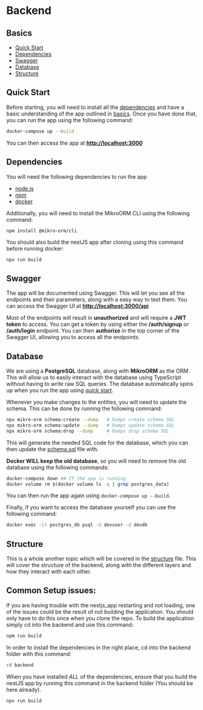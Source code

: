 # Backend


## Basics
- [Quick Start](#quick-start)
- [Dependencies](#dependencies)
- [Swagger](#swagger)
- [Database](#database)
- [Structure](#structure)


## Quick Start
Before starting, you will need to install all the [dependencies](#dependencies) and have a basic understanding of the app outlined in [basics](#basics). Once you have done that, you can run the app using the following command:
```bash
docker-compose up --build
```
You can then access the app at **[http://localhost:3000](http://localhost:3000)**


## Dependencies
You will need the following dependencies to run the app
- [node.js](https://nodejs.org/en/download)
- [npm](https://docs.npmjs.com/downloading-and-installing-node-js-and-npm)
- [docker](https://docs.docker.com/compose/install/)

Additionally, you will need to install the MikroORM CLI using the following command:
```bash
npm install @mikro-orm/cli
```
You should also build the nestJS app after cloning using this command before running docker:
```
npx run build
```


## Swagger
The app will be documented using Swagger. This will let you see all the endpoints and their parameters, along with a easy way to test them. You can access the Swagger UI at
**[http://localhost:3000/api](http://localhost:3000/api)**

Most of the endpoints will result in **unauthorized** and will require a **JWT token** to access. You can get a token by using either the **/auth/signup** or **/auth/login** endpoint. You can then **authorize** in the top corner of the Swagger UI, allowing you  to access all the endpoints.


## Database
We are using a **PostgreSQL** database, along with **MikroORM** as the ORM. This will allow us to easily interact with the database using TypeScript without having to write raw SQL queries. The database automatically spins up when you run the app using [quick start](#quick-start).

Whenever you make changes to the entities, you will need to update the schema. This can be done by running the following command:
```bash
npx mikro-orm schema:create --dump   # Dumps create schema SQL
npx mikro-orm schema:update --dump   # Dumps update schema SQL
npx mikro-orm schema:drop --dump     # Dumps drop schema SQL
```
This will generate the needed SQL code for the database, which you can then update the [schema.sql](./schema.sql) file with. 

**Docker WILL keep the old database**, so you will need to remove the old database using the following commands:
```bash
docker-compose down ## If the app is running
docker volume rm $(docker volume ls -q | grep postgres_data)
```
You can then run the app again using `docker-compose up --build`.

Finally, if you want to access the database yourself you can use the following command:
```bash
docker exec -it postgres_db psql -U devuser -d devdb
```


## Structure
This is a whole another topic which will be covered in the [structure](./structure.md) file. This will cover the structure of the backend, along with the different layers and how they interact with each other.


## Common Setup issues:
If you are having trouble with the nestjs_app restarting and not loading, one of the issues could be the result of not building the application. You should only have to do this once when you clone the repo. To build the application simply cd into the backend and use this command:
```bash
npm run build
```

In order to install the dependencies in the right place, cd into the backend folder with this command:
```bash
cd backend
```


When you have installed *ALL* of the dependencies, ensure that you build the nestJS app by running this command in the backend folder (You should be here already).
```bash
npx run build
```

